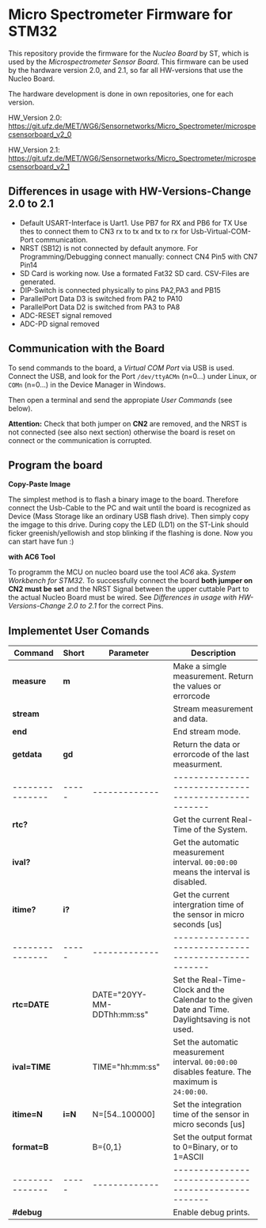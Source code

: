 Micro Spectrometer Firmware for STM32
=====================================

This repository provide the firmware for the *Nucleo Board* by ST, 
which is used by the *Microspectrometer Sensor Board*. This firmware can 
be used by the hardware version 2.0, and 2.1, so far all HW-versions that use
the Nucleo Board.

The hardware development is done in own repositories, one for each version.

HW_Version 2.0:
https://git.ufz.de/MET/WG6/Sensornetworks/Micro_Spectrometer/microspecsensorboard_v2_0

HW_Version 2.1:
https://git.ufz.de/MET/WG6/Sensornetworks/Micro_Spectrometer/microspecsensorboard_v2_1

Differences in usage with HW-Versions-Change 2.0 to 2.1
-------------------------------------

- Default USART-Interface is Uart1. Use PB7 for RX and PB6 for TX
    Use thes to connect them to CN3 rx to tx and tx to rx for Usb-Virtual-COM-Port communication.
- NRST (SB12) is not connected by default anymore. For Programming/Debugging connect manually: 
    connect CN4 Pin5 with CN7 Pin14
- SD Card is working now. Use a formated Fat32 SD card. CSV-Files are generated.
- DIP-Switch is connected physically to pins PA2,PA3 and PB15
- ParallelPort Data D3 is switched from PA2 to PA10
- ParallelPort Data D2 is switched from PA3 to PA8
- ADC-RESET signal removed
- ADC-PD signal removed

Communication with the Board
----------------------------
To send commands to the board, a *Virtual COM Port* via USB is used.
Connect the USB, and look for the Port `/dev/ttyACMn` (n=0...) under Linux,
or `COMn` (n=0...) in the Device Manager in Windows. 

Then open a terminal and send the appropiate *User Commands* (see below).

**Attention:** Check that both jumper on **CN2** are removed, and the 
NRST is not connected (see also next section) otherwise the board is reset on connect or 
the communication is corrupted. 


Program the board
------------------

**Copy-Paste Image**

The simplest method is to flash a binary image to the board. 
Therefore connect the Usb-Cable to the PC and wait until the board is
recognized as Device (Mass Storage like an ordinary USB flash drive). Then 
simply copy the imgage to this drive. During copy the LED (LD1) on the ST-Link 
should ficker greenish/yellowish and stop blinking if the flashing is done. 
Now you can start have fun :)



**with AC6 Tool**

To programm the MCU on nucleo board use the tool *AC6* aka. *System Workbench for STM32*.
To successfully connect the board **both jumper on CN2 must be set** and the NRST Signal between
the upper cuttable Part to the actual Nucleo Board must be wired. See *Differences in usage with HW-Versions-Change 2.0 to 2.1* for the correct Pins.



Implementet User Comands
------------------------

Command 	| Short | Parameter	| Description 	                                       |
--------------- | ----- | ------------- | ---------------------------------------------------- |
**measure** 	| **m**	|		| Make a simgle measurement. Return the values or errorcode |
**stream**  	|	|               | Stream measurement and data. |
**end** 		| 	|               | End stream mode. |
**getdata** 	| **gd** 	|               | Return the data or errorcode of the last measurment. |
--------------- | ----- | ------------- | ---------------------------------------------------- |
**rtc?**   		| 	|               | Get the current Real-Time of the System. |
**ival?** 		| 	|               | Get the automatic measurement interval. `00:00:00` means the interval is disabled. |
**itime?** 		| **i?** 	|               | Get the current intergration time of the sensor in micro seconds [us] |
--------------- | ----- | ------------- | ---------------------------------------------------- |
**rtc=DATE** 	|	| DATE="20YY-MM-DDThh:mm:ss" | Set the Real-Time-Clock and the Calendar to the given Date and Time. Daylightsaving is not used. |
**ival=TIME** 	| 	| TIME="hh:mm:ss" | Set the automatic measurement interval. `00:00:00` disables feature. The maximum is `24:00:00`. |
**itime=N** 	| **i=N**	| N=[54..100000]| Set the integration time of the sensor in micro seconds [us] |
**format=B**	| 	| B={0,1}	| Set the output format to 0=Binary, or to 1=ASCII |
--------------- | ----- | ------------- | ---------------------------------------------------- |
**#debug**  	| 	|               | Enable debug prints. |




